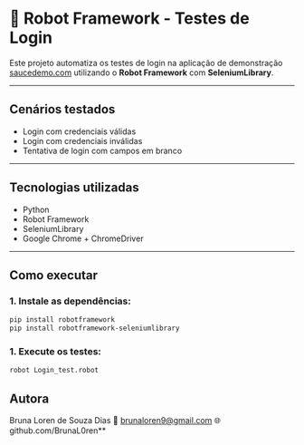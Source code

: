 # 🤖 Robot Framework - Testes de Login

Este projeto automatiza os testes de login na aplicação de demonstração [saucedemo.com](https://www.saucedemo.com) utilizando o **Robot Framework** com **SeleniumLibrary**.

---

## Cenários testados

- Login com credenciais válidas
- Login com credenciais inválidas
- Tentativa de login com campos em branco

---

## Tecnologias utilizadas

- Python  
- Robot Framework  
- SeleniumLibrary  
- Google Chrome + ChromeDriver

---

## Como executar

### 1. Instale as dependências:

```bash
pip install robotframework
pip install robotframework-seleniumlibrary
```
### 1. Execute os testes:
```bash
robot Login_test.robot
```

## Autora
Bruna Loren de Souza Dias
📧 brunaloren9@gmail.com
🌐 github.com/BrunaL0ren**
